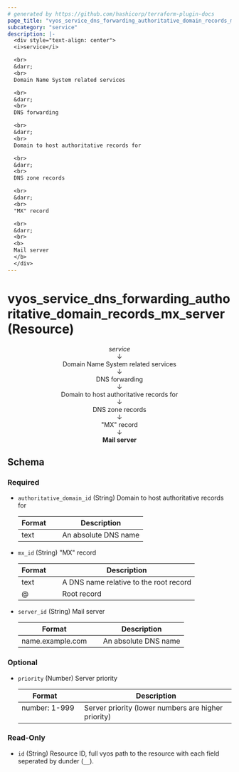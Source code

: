 ```yaml
---
# generated by https://github.com/hashicorp/terraform-plugin-docs
page_title: "vyos_service_dns_forwarding_authoritative_domain_records_mx_server Resource - vyos"
subcategory: "service"
description: |-
  <div style="text-align: center">
  <i>service</i>

  <br>
  &darr;
  <br>
  Domain Name System related services

  <br>
  &darr;
  <br>
  DNS forwarding

  <br>
  &darr;
  <br>
  Domain to host authoritative records for

  <br>
  &darr;
  <br>
  DNS zone records

  <br>
  &darr;
  <br>
  "MX" record

  <br>
  &darr;
  <br>
  <b>
  Mail server
  </b>
  </div>
---
```


# vyos_service_dns_forwarding_authoritative_domain_records_mx_server (Resource)

<div style="text-align: center">
<i>service</i>

<br>
&darr;
<br>
Domain Name System related services

<br>
&darr;
<br>
DNS forwarding

<br>
&darr;
<br>
Domain to host authoritative records for

<br>
&darr;
<br>
DNS zone records

<br>
&darr;
<br>
"MX" record

<br>
&darr;
<br>
<b>
Mail server
</b>
</div>



<!-- schema generated by tfplugindocs -->
## Schema

### Required

- `authoritative_domain_id` (String) Domain to host authoritative records for

    |  Format &emsp; | Description  |
    |----------|---------------|
    |  text  &emsp; |  An absolute DNS name  |
- `mx_id` (String) "MX" record

    |  Format &emsp; | Description  |
    |----------|---------------|
    |  text  &emsp; |  A DNS name relative to the root record  |
    |  @  &emsp; |  Root record  |
- `server_id` (String) Mail server

    |  Format &emsp; | Description  |
    |----------|---------------|
    |  name.example.com  &emsp; |  An absolute DNS name  |

### Optional

- `priority` (Number) Server priority

    |  Format &emsp; | Description  |
    |----------|---------------|
    |  number: 1-999  &emsp; |  Server priority (lower numbers are higher priority)  |

### Read-Only

- `id` (String) Resource ID, full vyos path to the resource with each field seperated by dunder (`__`).
